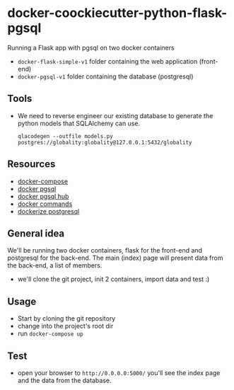 # docker-coockiecutter-python-flask-pgsql
Running a Flask app with pgsql on two docker containers
- ```docker-flask-simple-v1``` folder containing the web application (front-end)
- ```docker-pgsql-v1``` folder containing the database (postgresql)

## Tools
- We need to reverse engineer our existing database to generate the python models that SQLAlchemy can use.

    ```qlacodegen --outfile models.py postgres://globality:globality@127.0.0.1:5432/globality```

## Resources
- [docker-compose](https://docs.docker.com/compose)
- [docker pgsql](https://github.com/sameersbn/docker-postgresql)
- [docker pgsql hub](https://hub.docker.com/r/sameersbn/postgresql/)
- [docker commands](https://www.digitalocean.com/community/tutorials/how-to-remove-docker-images-containers-and-volumes)
- [dockerize postgresql](https://docs.docker.com/engine/examples/postgresql_service/#installing-postgresql-on-docker)

## General idea
We'll be running two docker containers, flask for the front-end and postgresql for the back-end.
The main (index) page will present data from the back-end, a list of members.

- we'll clone the git project, init 2 containers, import data and test :)

## Usage
- Start by cloning the git repository
- change into the project's root dir
- run ```docker-compose up```

## Test
- open your browser to `http://0.0.0.0:5000/` you'll see the index page and the data from the database.
